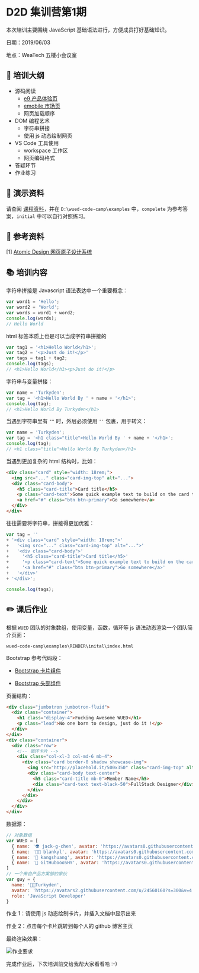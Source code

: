 # D2D 集训营第1期

本次培训主要围绕 JavaScript 基础语法进行，方便成员打好基础知识。

日期：2019/06/03

地点：WeaTech 五楼小会议室

## 🥇 培训大纲

- 源码阅读
  - [e9 产品体验页](https://www.weaver.com.cn/market/emobile/index.html)
  - [emobile 市场页](https://www.weaver.com.cn/e9/index.html?source=53&kw=gwseo)
  - 网页加载顺序
- DOM 编程艺术
  - 字符串拼接
  - 使用 js 动态绘制网页
- VS Code 工具使用
  - workspace 工作区
  - 网页编码格式
- 答疑环节
- 作业练习

## 🥈 演示资料

请查阅 [课程资料](./docs/第1期.md)，并在 `D:\wued-code-camp\examples` 中，`compelete` 为参考答案，`initial` 中可以自行对照练习。

## 🥉 参考资料

[1] [Atomic Design 网页原子设计系统](http://bradfrost.com/blog/post/atomic-web-design/)

## 📚 培训内容

字符串拼接是 Javascript 语法表达中一个重要概念：

```js
var word1 = 'Hello';
var word2 = 'World';
var words = word1 + word2;
console.log(words);
// Hello World
```

html 标签本质上也是可以当成字符串拼接的

```js
var tag1 = '<h1>Hello World</h1>';
var tag2 = '<p>Just do it!</p>'
var tags = tag1 + tag2;
console.log(tags);
// <h1>Hello World</h1><p>Just do it!</p>
```

字符串与变量拼接：

```js
var name = 'Turkyden';
var tag = '<h1>Hello World By ' + name + '</h1>';
console.log(tag);
// <h1>Hello World By Turkyden</h1>
```

当遇到字符串里有 `""` 时，外层必须使用 `''` 包裹，用于转义：

```js
var name = 'Turkyden';
var tag = '<h1 class="title">Hello World By ' + name + '</h1>';
console.log(tag);
// <h1 class="title">Hello World By Turkyden</h1>
```

当遇到更加复杂的 html 结构时，比如：

```html
<div class="card" style="width: 18rem;">
  <img src="..." class="card-img-top" alt="...">
  <div class="card-body">
    <h5 class="card-title">Card title</h5>
    <p class="card-text">Some quick example text to build on the card title.</p>
    <a href="#" class="btn btn-primary">Go somewhere</a>
  </div>
</div>
```

往往需要将字符串，拼接得更加优雅：

```js
var tag = ''
+ '<div class="card" style="width: 18rem;">'
+   '<img src="..." class="card-img-top" alt="...">'
+   '<div class="card-body">'
+     '<h5 class="card-title">Card title</h5>'
+     '<p class="card-text">Some quick example text to build on the card title.</p>'
+     '<a href="#" class="btn btn-primary">Go somewhere</a>'
+   '</div>'
+ '</div>';

console.log(tags);
```

## ✏️ 课后作业

根据 `WUED` 团队的对象数组，使用变量，函数，循环等 js 语法动态渲染一个团队简介页面：

`wued-code-camp\examples\RENDER\inital\index.html`

Bootstrap 参考代码段：

- [Bootstrap 卡片组件](https://getbootstrap.com/docs/4.3/components/card/#kitchen-sink)

- [Bootstrap 头部组件](https://getbootstrap.com/docs/4.3/components/jumbotron/)

页面结构：

``` html
<div class="jumbotron jumbotron-fluid">
  <div class="container">
    <h1 class="display-4">Fucking Awesome WUED</h1>
    <p class="lead">No one born to design, just do it !</p>
  </div>
</div>
<div class="container">
  <div class="row">
    <!-- 循环卡片 -->
    <div class="col-xl-3 col-md-6 mb-4">
      <div class="card border-0 shadow showcase-img">
        <img src="http://placehold.it/500x350" class="card-img-top" alt="Member Name">
        <div class="card-body text-center">
          <h5 class="card-title mb-0">Member Name</h5>
          <div class="card-text text-black-50">FullStack Designer</div>
        </div>
      </div>
    </div>
  </div>
</div>
```

数据源：

```js
// 对象数组
var WUED = [
  { name: '👽 jack-g-chen', avatar: 'https://avatars0.githubusercontent.com/u/50906620?s=300&v=4', role: 'Team Leader' },
  { name: '👩‍🎨 blankyl', avatar: 'https://avatars0.githubusercontent.com/u/50934382?s=300&v=4', role: 'UE Designer' },
  { name: '👩 kangshuang', avatar: 'https://avatars0.githubusercontent.com/u/50934637?s=300&v=4', role: 'UI Designer' },
  { name: '👼 GitHuboooSHY', avatar: 'https://avatars0.githubusercontent.com/u/50934332?s=300&v=4', role: 'FullStack Designer' },
]
// 一个来自产品方案部的家伙
var guy = {
  name: '👨‍🚀Turkyden',
  avatar: 'https://avatars2.githubusercontent.com/u/24560160?s=300&v=4',
  role: 'JavaScript Developer'
}
```

作业 1：请使用 js 动态绘制卡片，并插入文档中显示出来

作业 2：点击每个卡片跳转到每个人的 github 博客主页

最终渲染效果：

![作业要求](http://ww1.sinaimg.cn/large/006g8Dvggy1g3b0fnmwx6j30js02odfo.jpg)

完成作业后，下次培训前交给我帮大家看看哈 :-)